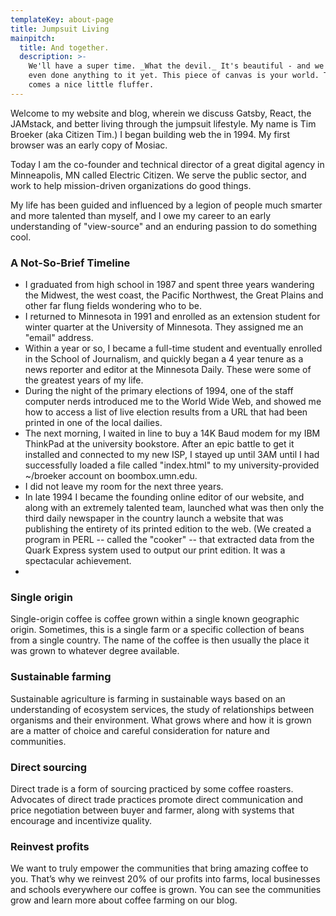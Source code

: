 ```yaml
---
templateKey: about-page
title: Jumpsuit Living
mainpitch:
  title: And together.
  description: >-
    We'll have a super time. _What the devil._ It's beautiful - and we haven't
    even done anything to it yet. This piece of canvas is your world. There
    comes a nice little fluffer.
---
```

Welcome to my website and blog, wherein we discuss Gatsby, React, the JAMstack, and better living through the jumpsuit lifestyle. My name is Tim Broeker (aka Citizen Tim.) I began building web the in 1994. My first browser was an early copy of Mosiac.

Today I am the co-founder and technical director of a great digital agency in Minneapolis, MN called Electric Citizen. We serve the public sector, and work to help mission-driven organizations do good things. 

My life has been guided and influenced by a legion of people much smarter and more talented than myself, and I owe my career to an early understanding of "view-source" and an enduring passion to do something cool. 

### A Not-So-Brief Timeline

* I graduated from high school in 1987 and spent three years wandering the Midwest, the west coast, the Pacific Northwest, the Great Plains and other far flung fields wondering who to be. 
* I returned to Minnesota in 1991 and enrolled as an extension student for winter quarter at the University of Minnesota. They assigned me an "email" address. 
* Within a year or so, I became a full-time student and eventually enrolled in the School of Journalism, and quickly began a 4 year tenure as a news reporter and editor at the Minnesota Daily. These were some of the greatest years of my life.
* During the night of the primary elections of 1994, one of the staff computer nerds introduced me to the World Wide Web, and showed me how to access a list of live election results from a URL that had been printed in one of the local dailies.
* The next morning, I waited in line to buy a 14K Baud modem for my IBM ThinkPad at the university bookstore. After an epic battle to get it installed and connected to my new ISP, I stayed up until 3AM until I had successfully loaded a file called "index.html" to my university-provided ~/broeker account on  boombox.umn.edu.
* I did not leave my room for the next three years. 
* In late 1994 I became the founding online editor of our website, and along with an extremely talented team, launched what was then only the third daily newspaper in the country launch a website that was publishing the entirety of its printed edition to the web. (We created a program in PERL -- called the "cooker" -- that extracted data from the Quark Express system used to output our print edition. It was a spectacular achievement. 
* 

### Single origin

Single-origin coffee is coffee grown within a single known geographic origin. Sometimes, this is a single farm or a specific collection of beans from a single country. The name of the coffee is then usually the place it was grown to whatever degree available.

### Sustainable farming

Sustainable agriculture is farming in sustainable ways based on an understanding of ecosystem services, the study of relationships between organisms and their environment. What grows where and how it is grown are a matter of choice and careful consideration for nature and communities.

### Direct sourcing

Direct trade is a form of sourcing practiced by some coffee roasters. Advocates of direct trade practices promote direct communication and price negotiation between buyer and farmer, along with systems that encourage and incentivize quality.

### Reinvest profits

We want to truly empower the communities that bring amazing coffee to you. That’s why we reinvest 20% of our profits into farms, local businesses and schools everywhere our coffee is grown. You can see the communities grow and learn more about coffee farming on our blog.

